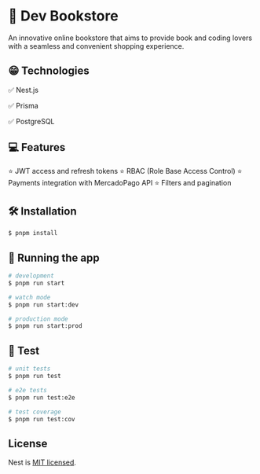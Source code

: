 # 📖 Dev Bookstore

 An innovative online bookstore that aims to provide book and coding lovers with a seamless and convenient shopping experience.

## 😁 Technologies

✅ Nest.js

✅ Prisma

✅ PostgreSQL

## 💻 Features

⭐️ JWT access and refresh tokens
⭐️ RBAC (Role Base Access Control)
⭐️ Payments integration with MercadoPago API
⭐️ Filters and pagination

## 🛠 Installation

```bash
$ pnpm install
```

## 🚀 Running the app

```bash
# development
$ pnpm run start

# watch mode
$ pnpm run start:dev

# production mode
$ pnpm run start:prod
```

## 🧪 Test

```bash
# unit tests
$ pnpm run test

# e2e tests
$ pnpm run test:e2e

# test coverage
$ pnpm run test:cov
```

## License

Nest is [MIT licensed](LICENSE).
